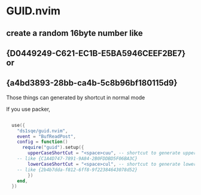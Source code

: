 # GUID.nvim

## create a random 16byte number like

## {D0449249-C621-EC1B-E5BA5946CEEF2BE7} or

## {a4bd3893-28bb-ca4b-5c8b96bf180115d9}

Those things can generated by shortcut in normal mode

If you use packer,

```lua

  use({
    "ds1sqe/guid.nvim",
    event = "BufReadPost",
    config = function()
      require("guid").setup({
		upperCaseShortCut = "<space>cuu", -- shortcut to generate upper case one
    -- like {C1A4D747-7891-9A84-2B0FDDBD5F06BA3C}
		lowerCaseShortCut = "<space>cul", -- shortcut to generate lower case one
    -- like {2b4b7dda-f812-6ff8-9f22384643078d52}
        })
    end,
  })

```
